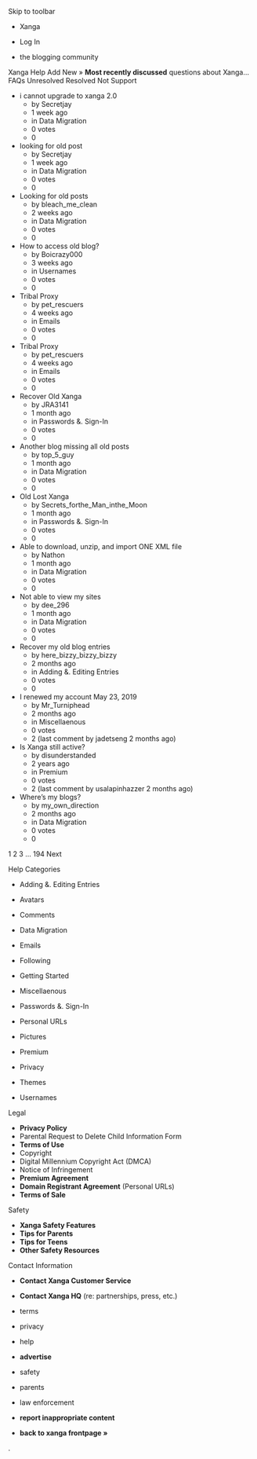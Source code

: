 Skip to toolbar

*   Xanga

*   Log In

*   the blogging community

Xanga Help Add New » **Most recently discussed** questions about Xanga… FAQs Unresolved Resolved Not Support

*   i cannot upgrade to xanga 2.0
    *   by Secretjay
    *   1 week ago
    *   in Data Migration
    *   0 votes
    *   0
*   looking for old post
    *   by Secretjay
    *   1 week ago
    *   in Data Migration
    *   0 votes
    *   0
*   Looking for old posts
    *   by bleach\_me\_clean
    *   2 weeks ago
    *   in Data Migration
    *   0 votes
    *   0
*   How to access old blog?
    *   by Boicrazy000
    *   3 weeks ago
    *   in Usernames
    *   0 votes
    *   0
*   Tribal Proxy
    *   by pet\_rescuers
    *   4 weeks ago
    *   in Emails
    *   0 votes
    *   0
*   Tribal Proxy
    *   by pet\_rescuers
    *   4 weeks ago
    *   in Emails
    *   0 votes
    *   0
*   Recover Old Xanga
    *   by JRA3141
    *   1 month ago
    *   in Passwords &. Sign-In
    *   0 votes
    *   0
*   Another blog missing all old posts
    *   by top\_5\_guy
    *   1 month ago
    *   in Data Migration
    *   0 votes
    *   0
*   Old Lost Xanga
    *   by Secrets\_forthe\_Man\_inthe\_Moon
    *   1 month ago
    *   in Passwords &. Sign-In
    *   0 votes
    *   0
*   Able to download, unzip, and import ONE XML file
    *   by Nathon
    *   1 month ago
    *   in Data Migration
    *   0 votes
    *   0
*   Not able to view my sites
    *   by dee\_296
    *   1 month ago
    *   in Data Migration
    *   0 votes
    *   0
*   Recover my old blog entries
    *   by here\_bizzy\_bizzy\_bizzy
    *   2 months ago
    *   in Adding &. Editing Entries
    *   0 votes
    *   0
*   I renewed my account May 23, 2019
    *   by Mr\_Turniphead
    *   2 months ago
    *   in Miscellaenous
    *   0 votes
    *   2 (last comment by jadetseng 2 months ago)
*   Is Xanga still active?
    *   by disunderstanded
    *   2 years ago
    *   in Premium
    *   0 votes
    *   2 (last comment by usalapinhazzer 2 months ago)
*   Where’s my blogs?
    *   by my\_own\_direction
    *   2 months ago
    *   in Data Migration
    *   0 votes
    *   0

1 2 3 ... 194 Next

Help Categories

*   Adding &. Editing Entries
*   Avatars
*   Comments
*   Data Migration
*   Emails
*   Following
*   Getting Started
*   Miscellaenous

*   Passwords &. Sign-In
*   Personal URLs
*   Pictures
*   Premium
*   Privacy
*   Themes
*   Usernames

Legal

*   **Privacy Policy**
*   Parental Request to Delete Child Information Form
*   **Terms of Use**
*   Copyright
*   Digital Millennium Copyright Act (DMCA)
*   Notice of Infringement
*   **Premium Agreement**
*   **Domain Registrant Agreement** (Personal URLs)
*   **Terms of Sale**

Safety

*   **Xanga Safety Features**
*   **Tips for Parents**
*   **Tips for Teens**
*   **Other Safety Resources**

Contact Information

*   **Contact Xanga Customer Service**
*   **Contact Xanga HQ** (re: partnerships, press, etc.)

*   terms
*   privacy
*   help
*   **advertise**

*   safety
*   parents
*   law enforcement
*   **report inappropriate content**

*   **back to xanga frontpage »**

<img src="http://pixel.quantserve.com/pixel/p-87h-iNOVooym2.gif" style="display: none" height="1" width="1" alt="Quantcast"/>.